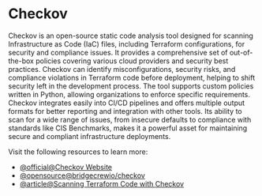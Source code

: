 # Checkov

Checkov is an open-source static code analysis tool designed for scanning Infrastructure as Code (IaC) files, including Terraform configurations, for security and compliance issues. It provides a comprehensive set of out-of-the-box policies covering various cloud providers and security best practices. Checkov can identify misconfigurations, security risks, and compliance violations in Terraform code before deployment, helping to shift security left in the development process. The tool supports custom policies written in Python, allowing organizations to enforce specific requirements. Checkov integrates easily into CI/CD pipelines and offers multiple output formats for better reporting and integration with other tools. Its ability to scan for a wide range of issues, from insecure defaults to compliance with standards like CIS Benchmarks, makes it a powerful asset for maintaining secure and compliant infrastructure deployments.

Visit the following resources to learn more:

- [@official@Checkov Website](https://www.checkov.io/)
- [@opensource@bridgecrewio/checkov](https://github.com/bridgecrewio/checkov)
- [@article@Scanning Terraform Code with Checkov](https://devopscube.com/terraform-checkov-scan/)